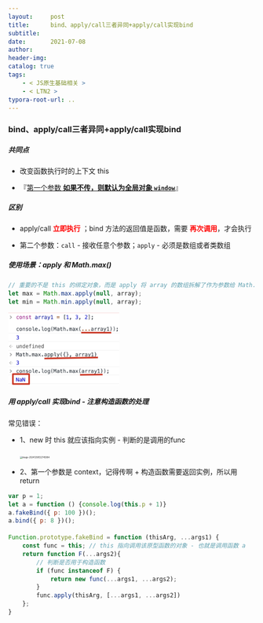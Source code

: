 ```yaml
---
layout:     post
title:      bind、apply/call三者异同+apply/call实现bind
subtitle:  
date:       2021-07-08
author:     
header-img: 
catalog: true
tags:
    - < JS原生基础相关 >
    - < LTN2 >
typora-root-url: ..
---
```


### bind、apply/call三者异同+apply/call实现bind

##### 共同点

-  改变函数执行时的上下文 this

- 『<u>第一个参数 **如果不传，则默认为全局对象 `window`**</u>』


##### 区别

-  apply/call <span style="color:red">**立即执行**</span> ；bind 方法的返回值是函数，需要 <span style="color:red">**再次调用**</span>，才会执行

- 第二个参数：`call` - 接收任意个参数；`apply` - 必须是数组或者类数组

##### 使用场景：apply 和 Math.max() 

```js
// 重要的不是 this 的绑定对象，而是 apply 将 array 的数组拆解了作为参数给 Math.max
let max = Math.max.apply(null, array);
let min = Math.min.apply(null, array);
```

<img src="/../img/assets_2019/image-20210712095024074.png" alt="image-20210712095024074" style="zoom:40%;" />

##### 用 apply/call 实现bind - 注意构造函数的处理

常见错误：

- 1、new 时 this 就应该指向实例 - 判断的是调用的func

    <img src="/../../30ReactReact/image-20241208122745984.png" alt="image-20241208122745984" style="zoom:30%;" />
    
- 2、第一个参数是 context，记得传啊 + 构造函数需要返回实例，所以用 return

```js
var p = 1;
let a = function () {console.log(this.p + 1)}
a.fakeBind({ p: 100 })();
a.bind({ p: 8 })();

Function.prototype.fakeBind = function (thisArg, ...args1) {
    const func = this; // this 指向调用该原型函数的对象 - 也就是调用函数 a
    return function F(...args2){
        // 判断是否用于构造函数
        if (func instanceof F) {
            return new func(...args1, ...args2);
        }
        func.apply(thisArg, [...args1, ...args2])
    };
}
```

